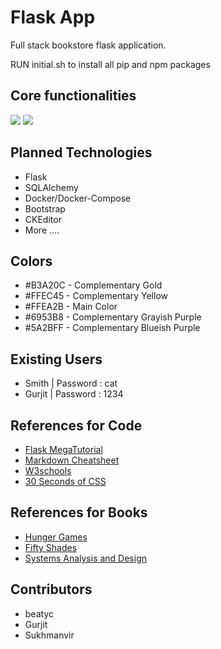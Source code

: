 Flask App
=========
Full stack bookstore flask application.

RUN initial.sh to install all pip and npm packages


## Core functionalities
![](https://github.com/Gurjit29/BookstoreApp/blob/master/app/static/bookstore.gif)
![](https://github.com/Gurjit29/BookstoreApp/blob/master/app/static/bookstore_working.gif)

Planned Technologies
--------------------

* Flask
* SQLAlchemy
* Docker/Docker-Compose
* Bootstrap
* CKEditor
* More ....

Colors
--------------------
* #B3A20C - Complementary Gold
* #FFEC45 - Complementary Yellow
* #FFEA2B - Main Color
* #6953B8 - Complementary Grayish Purple
* #5A2BFF - Complementary Blueish Purple

Existing Users
--------------------
* Smith | Password : cat
* Gurjit | Password : 1234

References for Code
-------------------
* [Flask MegaTutorial](https://blog.miguelgrinberg.com/post/the-flask-mega-tutorial-part-i-hello-world)
* [Markdown Cheatsheet](https://github.com/adam-p/markdown-here/wiki/Markdown-Cheatsheet)
* [W3schools](https://www.w3schools.com/bootstrap/default.asp)
* [30 Seconds of CSS](https://30-seconds.github.io/30-seconds-of-css/)

References for Books
--------------------
* [Hunger Games](https://www.goodreads.com/book/show/12091570-the-hunger-games)
* [Fifty Shades](https://www.amazon.ca/Fifty-Shades-Grey-L-James/dp/0345803485)
* [Systems Analysis and Design](https://play.google.com/store/books/details?id=s-mECwAAQBAJ&gl=ca&source=productsearch&utm_source=HA_Desktop_US&utm_medium=SEM&utm_campaign=PLA&pcampaignid=MKTAD0930BO1&gclid=Cj0KCQjw4qvlBRDiARIsAHme6ot7Zs2l2-sf3STs3JHgOSCkQLUOvzUQZSRcgDymAkU-YBcbDku2tD4aAiznEALw_wcB&gclsrc=aw.ds)

Contributors
------------
* beatyc
* Gurjit
* Sukhmanvir
